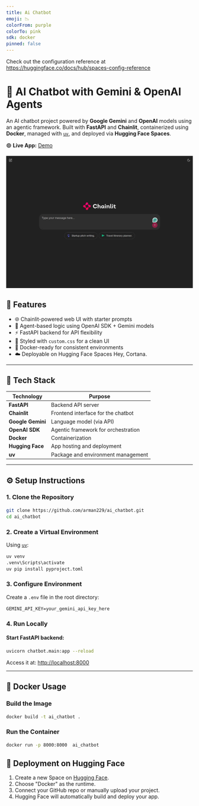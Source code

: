 ```yaml
---
title: Ai Chatbot
emoji: 📉
colorFrom: purple
colorTo: pink
sdk: docker
pinned: false
---
```


Check out the configuration reference at https://huggingface.co/docs/hub/spaces-config-reference




# 🤖 AI Chatbot with Gemini & OpenAI Agents

An AI chatbot project powered by **Google Gemini** and **OpenAI** models using an agentic framework. Built with **FastAPI** and **Chainlit**, containerized using **Docker**, managed with [`uv`](https://github.com/astral-sh/uv), and deployed via **Hugging Face Spaces**.


🟢 **Live App:** [Demo](https://muhammadarman-ai-chatbot.hf.space/)
<p align="center">
  <img src="public/PROJECT_UI.jpg" alt="Project Logo" />
</p>

## 🚀 Features

- 🌐 Chainlit-powered web UI with starter prompts
- 🧠 Agent-based logic using OpenAI SDK + Gemini models
- ⚡ FastAPI backend for API flexibility
- 🎨 Styled with `custom.css` for a clean UI
- 🐳 Docker-ready for consistent environments
- ☁️ Deployable on Hugging Face Spaces
Hey, Cortana. 
---

## 🧩 Tech Stack

| Technology        | Purpose                                 |
|------------------|------------------------------------------|
| **FastAPI**       | Backend API server                      |
| **Chainlit**      | Frontend interface for the chatbot      |
| **Google Gemini** | Language model (via API)                |
| **OpenAI SDK**    | Agentic framework for orchestration     |
| **Docker**        | Containerization                        |
| **Hugging Face**  | App hosting and deployment              |
| **uv**            | Package and environment management      |

---

 
## ⚙️ Setup Instructions

### 1. Clone the Repository

```bash
git clone https://github.com/arman229/ai_chatbot.git
cd ai_chatbot
```

### 2. Create a Virtual Environment

Using [`uv`](https://github.com/astral-sh/uv):

```bash
uv venv
.venv\Scripts\activate
uv pip install pyproject.toml

```

### 3. Configure Environment

Create a `.env` file in the root directory:

```env
GEMINI_API_KEY=your_gemini_api_key_here
```

### 4. Run Locally

#### Start FastAPI backend:

```bash
uvicorn chatbot.main:app --reload
```
 

Access it at: [http://localhost:8000](http://localhost:8000)

---

## 🐳 Docker Usage  

### Build the Image

```bash
docker build -t ai_chatbot .
```

### Run the Container

```bash
docker run -p 8000:8000  ai_chatbot
```



## 🚀 Deployment on Hugging Face

1. Create a new Space on [Hugging Face](https://huggingface.co/spaces).
2. Choose "Docker" as the runtime.
3. Connect your GitHub repo or manually upload your project.
4. Hugging Face will automatically build and deploy your app.


  
 
